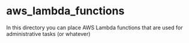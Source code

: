 aws_lambda_functions
====================

In this directory you can place AWS Lambda functions that are used for administrative tasks (or whatever)